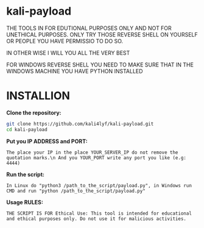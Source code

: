 # kali-payload

THE TOOLS IN FOR EDUTIONAL PURPOSES ONLY AND NOT FOR UNETHICAL PURPOSES. ONLY TRY THOSE REVERSE SHELL ON YOURSELF OR PEOPLE YOU HAVE PERMISSIO TO DO SO.

IN OTHER WISE I WILL YOU ALL THE VERY BEST

FOR WINDOWS REVERSE SHELL YOU NEED TO MAKE SURE THAT IN THE WINDOWS MACHINE YOU HAVE PYTHON INSTALLED


# INSTALLION

**Clone the repository:**
 ```bash
 git clone https://github.com/kali4lyf/kali-payload.git
 cd kali-payload
```


**Put you IP ADDRESS and PORT:**
```
The place your IP in the place YOUR_SERVER_IP do not remove the quotation marks.\n And you YOUR_PORT write any port you like (e.g: 4444)
```

**Run the script:**
```
In Linux do "python3 /path_to_the_script/payload.py", in Windows run CMD and run "python /path_to_the_script/payload.py"
```

**Usage RULES:**
```
THE SCRIPT IS FOR Ethical Use: This tool is intended for educational and ethical purposes only. Do not use it for malicious activities.
```

